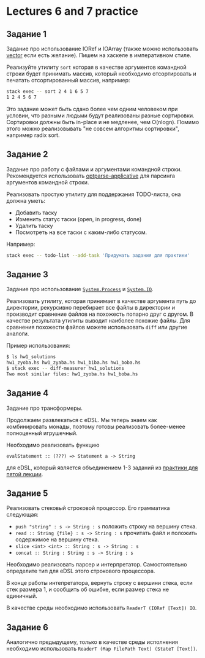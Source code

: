 # Lectures 6 and 7 practice

## Задание 1

Задание про использование IORef и IOArray (также можно использовать [vector](https://hackage.haskell.org/package/vector) если есть желание).
Пишем на хаскеле в императивном стиле.

Реализуйте утилиту `sort` которая в качестве аргументов командной строки будет
принимать массив, который необходимо отсортировать и печатать отсортированный массив,
например:
```sh
stack exec -- sort 2 4 1 6 5 7
1 2 4 5 6 7
```

Это задание может быть сдано более чем одним человеком при условии, что разными людьми
будут реализованы разные сортировки. Сортировки должны быть in-place и не медленее,
чем O(nlogn). Помимо этого можно реализовывать "не совсем алгоритмы сортировки",
например radix sort.

## Задание 2

Задание про работу с файлами и аргументами командной строки.
Рекомендуется использовать [optparse-applicative](https://hackage.haskell.org/package/optparse-applicative)
для парсинга аргументов командной строки.

Реализовать простую утилиту для поддержания TODO-листа, она должна уметь:
* Добавить таску
* Изменить статус таски (open, in progress, done)
* Удалить таску
* Посмотреть на все таски с каким-либо статусом.

Например:
```sh
stack exec -- todo-list --add-task 'Придумать задания для практики'
```

## Задание 3

Задание про использование [`System.Process`](https://hackage.haskell.org/package/process-1.6.7.0/docs/System-Process.html)
и [`System.IO`](http://hackage.haskell.org/package/base-4.12.0.0/docs/System-IO.html).

Реализовать утилиту, которая принимает в качестве аргумента путь до директории,
рекурсивно перебирает все файлы в директории и производит сравнение файлов на похожесть
попарно друг с другом. В качестве результата утилиты выводит наиболее похожие
файлы. Для сравнения похожести файлов можете использовать `diff` или другие аналоги.

Пример использования:
```sh
$ ls hw1_solutions
hw1_zyoba.hs hw1_zyaba.hs hw1_biba.hs hw1_boba.hs
$ stack exec -- diff-measurer hw1_solutions
Two most similar files: hw1_zyoba.hs hw1_boba.hs
```

## Задание 4

Задание про трансформеры.

Продолжаем развлекаться с eDSL.
Мы теперь знаем как комбинировать монады, поэтому готовы реализовать более-менее полноценный
игрушечный.

Необходимо реализовать функцию
```
evalStatement :: (???) => Statement a -> String
```
для eDSL, который является объединением 1-3 заданий из
[практики для пятой лекции](../lecture5-practice/README.md).

## Задание 5

Реализовать стековый строковой процессор. Его грамматика следующая:
* `push "string" : s -> String : s` положить строку на вершину стека.
* `read :: String {file} : s -> String : s` прочитать файл и положить содержимое
  на вершину стека.
* `slice <int> <int> :: String : s -> String : s`
* `concat :: String : String : s -> String : s`

Необходимо реализовать парсер и интерпретатор. Самостоятельно определите тип
для eDSL этого строкового процессора.

В конце работы интепретатора, вернуть строку с вершини стека, если стек размера 1,
и сообщить об ошибке, если размер стека не единичный.

В качестве среды необходимо использовать `ReaderT (IORef [Text]) IO`.

## Задание 6

Аналогично предыдущему, только в качестве среды исполнения необходимо использовать
`ReaderT (Map FilePath Text) (StateT [Text])`.
